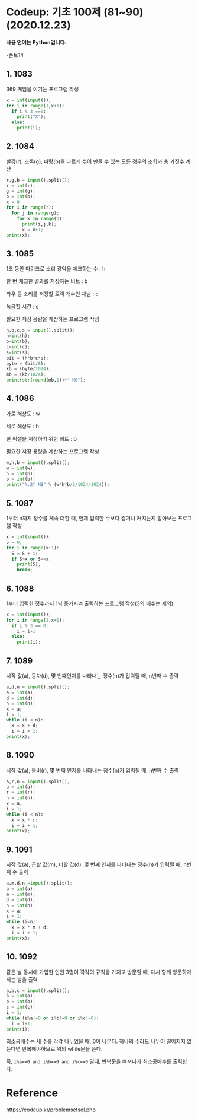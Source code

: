 # Codeup: 기초 100제 (81~90) (2020.12.23) 

**사용 언어는 Python입니다.**

-폰트14

## 1. 1083

369 게임을 이기는 프로그램 작성

```python
x = int(input());
for i in range(1,x+1):
  if i % 3 ==0:
    print("X");
  else:
    print(i);
```



## 2. 1084

빨강(r), 초록(g), 파랑(b)을 다르게 섞어 만들 수 있는 모든 경우의 조합과 총 가짓수 계산

```python
r,g,b = input().split();
r = int(r);
g = int(g);
b = int(b);
x = 0
for i in range(r):
  for j in range(g):
    for k in range(b):
      print(i,j,k);
      x = x+1;
print(x);      
```



## 3. 1085

1초 동안 마이크로 소리 걍악을 체크하는 수 : h

한 번 체크한 결과를 저장하는 비트 : b

좌우 등 소리를 저장할 트랙 개수인 채널 : c

녹음할 시간 : s

필요한 저장 용량을 계산하는 프로그램 작성

```python
h,b,c,s = input().split();
h=int(h);
b=int(b);
c=int(c);
s=int(s);
bit = (h*b*c*s);
byte = (bit/8);
kb = (byte/1024);
mb = (kb/1024);
print(str(round(mb,1))+" MB");
```



## 4. 1086

가로 해상도 : w

세로 해상도 : h

한 픽셀을 저장하기 위한 비트 : b

필요한 저장 용량을 계산하는 프로그램 작성

```python
w,h,b = input().split();
w = int(w);
h = int(h);
b = int(b);
print("%.2f MB" % (w*h*b/8/1024/1024));
```



## 5. 1087

1부터 n까지 정수를 계속 더할 때, 언제 입력한 수보다 같거나 커지는지 알아보는 프로그램 작성

```python
x = int(input());
S = 0;
for i in range(x+1):
  S = S + i;
  if S>x or S==x:
    print(S);
    break;
```



## 6. 1088

1부터 입력한 정수까지 1씩 증가시켜 출력하는 프로그램 작성(3의 배수는 제외)

```python
x = int(input());
for i in range(1,x+1):
  if i % 3 == 0:
    i = i+1
  else:
    print(i);
```



## 7. 1089

시작 값(a), 등차(d), 몇 번째인지를 나타내는 정수(n)가 입력될 때, n번째 수 출력

```python
a,d,n = input().split();
a = int(a);
d = int(d);
n = int(n);
x = a;
i = 1;
while (i < n):
  x = x + d;
  i = i + 1;
print(x);
```



## 8. 1090

시작 값(a), 등비(r), 몇 번째 인지를 나타내는 정수(n)가 입력될 때, n번째 수 출력

```python
a,r,n = input().split();
a = int(a);
r = int(r);
n = int(n);
x = a;
i = 1;
while (i < n):
  x = x * r;
  i = i + 1;
print(x);
```



## 9. 1091

시작 값(a), 곱할 값(m), 더할 값(d), 몇 번째 인지를 나타내는 정수(n)가 입력될 때, n번째 수 출력

```python
a,m,d,n =input().split();
a = int(a);
m = int(m);
d = int(d);
n = int(n);
x = a;
i = 1;
while (i<n):
  x = x * m + d;
  i = i + 1;
print(x);
```



## 10. 1092

같은 날 동시에 가입한 인원 3명이 각각의 규칙을 가지고 방문할 때, 다시 함께 방문하게 되는 날을 출력

```python
a,b,c = input().split();
a = int(a);
b = int(b);
c = int(c);
i = 1;
while (i%a!=0 or i%b!=0 or i%c!=0):
  i = i+1;
print(i);
```

최소공배수는 세 수를 각각 나누었을 때, 0이 나온다. 하나의 수라도 나누어 떨어지지 않는다면 반복해야하므로 위의 while문을 쓴다. 

즉, `i%a==0 and i%b==0 and i%c==0` 일때, 반복문을 빠져나가 최소공배수를 출력한다.



# Reference

https://codeup.kr/problemsetsol.php

